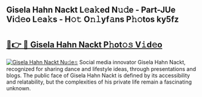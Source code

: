 ## Gisela Hahn Nackt L𝚎a𝚔ed N𝚞𝚍e - Part-JUe Vi𝚍𝚎o L𝚎a𝚔s - H𝚘𝚝 O𝚗𝚕yf𝚊ns P𝚑𝚘tos ky5fz

# <h2><a href="http://kf7s29i.oniu.top/?m=Gisela+Hahn+Nackt">🔗👉 🔴 Gisela Hahn Nackt P𝚑ot𝚘𝚜 V𝚒d𝚎o</a></h2>

[![Gisela Hahn Nackt Nu𝚍e𝚜](https://i.imgur.com/0qMVB7G.gif)](http://kf7s29i.oniu.top/?m=Gisela+Hahn+Nackt)
Social media innovator Gisela Hahn Nackt, recognized for sharing dance and lifestyle ideas, through presentations and blogs. The public face of Gisela Hahn Nackt is defined by its accessibility and relatability, but the complexities of his private life remain a fascinating unknown.  
